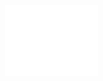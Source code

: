 <a href="https://github.com/hobeika">
    <img align="center" width="49%" src="./github-metrics.svg" />
</a>


<!--

<a href="https://github.com/hobeika">
  <img align="center" width="49%" src="./header.svg" />
</a>

<br/>

<a href="https://github.com/hobeika">
  <img align="center" width="49%" src="./repositories.svg" />
</a>

<a href="https://github.com/hobeika">
  <img align="center" width="49%" src="./acti_comm.svg" />
</a>

<a href="https://github.com/hobeika">
  <img align="center" width="49%" src="./iso_calender.svg" />
</a>

<a href="https://github.com/hobeika">
    <img align="center" width="49%" src="./issue_pr_lang.svg" />
</a>

<a href="https://github.com/hobeika">
    <img align="center" width="49%" src="./lines-of-code.svg" />
</a>

<a href="https://github.com/hobeika">
  <img align="center" width="49%" src="./github-habits.svg" />
</a>

<a href="https://github.com/hobeika">
    <img align="center" width="49%" src="./achievements.svg" />
</a>

<a href="https://github.com/hobeika">
    <img align="center" width="49%" src="./contributions.svg" />
</a>

**hobeika/hobeika** is a ✨ _special_ ✨ repository because its `README.md` (this file) appears on your GitHub profile.

Here are some ideas to get you started:

- 🔭 I’m currently working on ...
- 🌱 I’m currently learning ...
- 👯 I’m looking to collaborate on ...
- 🤔 I’m looking for help with ...
- 💬 Ask me about ...
- 📫 How to reach me: ...
- 😄 Pronouns: ...
- ⚡ Fun fact: ...
-->

